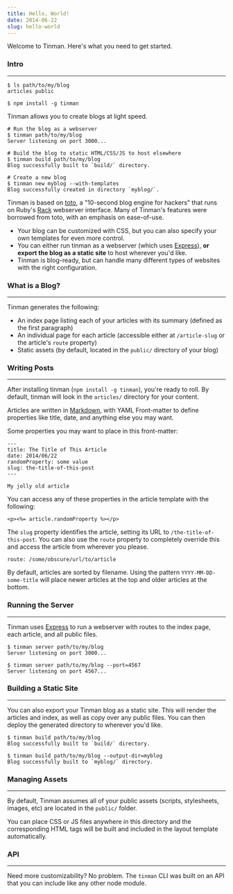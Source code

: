 ```yaml
---
title: Hello, World!
date: 2014-06-22
slug: hello-world
---
```


Welcome to Tinman. Here's what you need to get started.

### Intro
---

```
$ ls path/to/my/blog
articles public

$ npm install -g tinman
```

Tinman allows you to create blogs at light speed.

```
# Run the blog as a webserver
$ tinman path/to/my/blog
Server listening on port 3000...

# Build the blog to static HTML/CSS/JS to host elsewhere
$ tinman build path/to/my/blog
Blog successfully built to `build/` directory.

# Create a new blog
$ tinman new myblog --with-templates
Blog successfully created in directory `myblog/`.
```

Tinman is based on [toto](http://github.com/cloudhead/toto), a "10-second
blog engine for hackers" that runs on Ruby's [Rack](http://rack.github.io/)
webserver interface. Many of Tinman's features were borrowed from toto,
with an emphasis on ease-of-use.

* Your blog can be customized with CSS, but you can also specify your own
  templates for even more control.
* You can either run tinman as a webserver (which uses [Express](http://expressjs.com/)),
  **or export the blog as a static site** to host wherever you'd like.
* Tinman is blog-ready, but can handle many different types of websites
  with the right configuration.

### What is a Blog?
---

Tinman generates the following:

* An index page listing each of your articles with its summary (defined as
  the first paragraph)
* An individual page for each article (accessible either at
  `/article-slug` or the article's `route` property)
* Static assets (by default, located in the `public/` directory of your
  blog)

### Writing Posts
---

After installing tinman (`npm install -g tinman`), you're ready to roll.
By default, tinman will look in the `articles/` directory for your
content.

Articles are written in [Markdown](http://daringfireball.net/projects/markdown/),
with YAML Front-matter to define properties like title, date, and
anything else you may want.

Some properties you may want to place in this front-matter:

```
---
title: The Title of This Article
date: 2014/06/22
randomProperty: some value
slug: the-title-of-this-post
---

My jolly old article
```

You can access any of these properties in the article template with the
following:

```
<p><%= article.randomProperty %></p>
```

The `slug` property identifies the article, setting its URL to
`/the-title-of-this-post`. You can also use the `route` property to
completely override this and access the article from wherever you
please.

```
route: /some/obscure/url/to/article
```

By default, articles are sorted by filename. Using the pattern
`YYYY-MM-DD-some-title` will place newer articles at the top and older
articles at the bottom.

### Running the Server
---

Tinman uses [Express](http://expressjs.com) to run a webserver with
routes to the index page, each article, and all public files.

```
$ tinman server path/to/my/blog
Server listening on port 3000...

$ tinman server path/to/my/blog --port=4567
Server listening on port 4567...
```

### Building a Static Site
---

You can also export your Tinman blog as a static site. This will render
the articles and index, as well as copy over any public files. You can
then deploy the generated directory to wherever you'd like.

```
$ tinman build path/to/my/blog
Blog successfully built to `build/` directory.

$ tinman build path/to/my/blog --output-dir=myblog
Blog successfully built to `myblog/` directory.
```

### Managing Assets
---

By default, Tinman assumes all of your public assets (scripts,
stylesheets, images, etc) are located in the `public/` folder.

You can place CSS or JS files anywhere in this directory and the
corresponding HTML tags will be built and included in the layout
template automatically.

### API
---

Need more customizability? No problem. The `tinman` CLI was built on an
API that you can include like any other node module.
